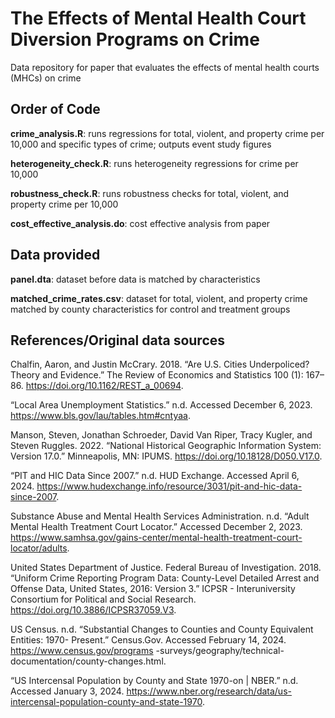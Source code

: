 # The Effects of Mental Health Court Diversion Programs on Crime
Data repository for paper that evaluates the effects of mental health courts (MHCs) on crime


## Order of Code

**crime_analysis.R**: runs regressions for total, violent, and property crime per 10,000 and specific types of crime; outputs event study figures

**heterogeneity_check.R**: runs heterogeneity regressions for crime per 10,000

**robustness_check.R**: runs robustness checks for total, violent, and property crime per 10,000 

**cost_effective_analysis.do**: cost effective analysis from paper


## Data provided

**panel.dta**: dataset before data is matched by characteristics

**matched_crime_rates.csv**:  dataset for total, violent, and property crime matched by county characteristics for control and treatment groups


## References/Original data sources

Chalfin, Aaron, and Justin McCrary. 2018. “Are U.S. Cities Underpoliced? Theory and 
Evidence.” The Review of Economics and Statistics 100 (1): 167–86. https://doi.org/10.1162/REST_a_00694.

“Local Area Unemployment Statistics.” n.d. Accessed December 6, 2023. 
https://www.bls.gov/lau/tables.htm#cntyaa.

Manson, Steven, Jonathan Schroeder, David Van Riper, Tracy Kugler, and Steven Ruggles. 
2022. “National Historical Geographic Information System: Version 17.0.” Minneapolis, MN: IPUMS. https://doi.org/10.18128/D050.V17.0.

“PIT and HIC Data Since 2007.” n.d. HUD Exchange. Accessed April 6, 2024. 
https://www.hudexchange.info/resource/3031/pit-and-hic-data-since-2007.

Substance Abuse and Mental Health Services Administration. n.d. “Adult Mental Health 
Treatment Court Locator.” Accessed December 2, 2023. https://www.samhsa.gov/gains-center/mental-health-treatment-court-locator/adults.

United States Department of Justice. Federal Bureau of Investigation. 2018. “Uniform Crime 
Reporting Program Data: County-Level Detailed Arrest and Offense Data, United States, 2016: Version 3.” ICPSR - Interuniversity Consortium for Political and Social Research. https://doi.org/10.3886/ICPSR37059.V3.

US Census. n.d. “Substantial Changes to Counties and County Equivalent Entities: 1970-
Present.” Census.Gov. Accessed February 14, 2024. https://www.census.gov/programs -surveys/geography/technical-documentation/county-changes.html.

“US Intercensal Population by County and State 1970-on | NBER.” n.d. Accessed January 3, 
2024. https://www.nber.org/research/data/us-intercensal-population-county-and-state-1970.
